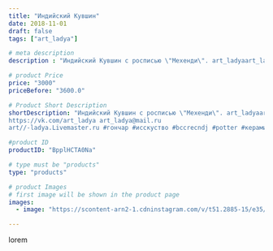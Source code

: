 ```yaml
---
title: "Индийский Кувшин"
date: 2018-11-01
draft: false
tags: ["art_ladya"]

# meta description
description : "Индийский Кувшин с росписью \"Мехенди\". art_ladyaart_ladya\"Арт Ладья\" Гончарная мастерская в Нижнем Новгороде. Изготовление керамики и мастер//-классы по обу"

# product Price
price: "3000"
priceBefore: "3600.0"

# Product Short Description
shortDescription: "Индийский Кувшин с росписью \"Мехенди\". art_ladyaart_ladya\"Арт Ладья\" Гончарная мастерская в Нижнем Новгороде. Изготовление керамики и мастер//-классы по обучению. 
https://vk.com/art_ladya art_ladya@mail.ru 
art//-ladya.Livemaster.ru #гончар #исскуство #bccrecndj #potter #керамикадляинтерьера #керамикаручнаяработа #гончарнаямастерская #керамиканазаказ #handmade #посудаизглины #керамика #гончарнаяпосуда #эксклюзивнаякерамика #painter #artist #tableware #decor #ceramics #pitcher #restaurant #mehendi #ceramics #design #jug #ceramicarte #мехенди #India #clay #кувшин #индия #авторскаякерамика"

#product ID
productID: "BpplHCTA0Na"

# type must be "products"
type: "products"

# product Images
# first image will be shown in the product page
images:
  - image: "https://scontent-arn2-1.cdninstagram.com/v/t51.2885-15/e35/44902039_2240139809530722_5065213508458197718_n.jpg?se=7&tp=1&_nc_ht=scontent-arn2-1.cdninstagram.com&_nc_cat=106&_nc_ohc=2MnUyErXnL0AX_dkwDM&ccb=7-4&oh=c9370c21cfbfcc700ba7c14fe33bb13e&oe=6084F0F1&_nc_sid=86f79a&ig_cache_key=MTkwMzIxNTUyODc2NDQ1NzgxOA%3D%3D.2-ccb7-4"

---
```

lorem
